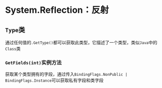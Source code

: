 # System.Reflection：反射
<p id="cHukJVahVLLMaJbAmzAHB">



</p>


<p id="mxbvcxPgif1BEGgWjvJFSC">

## `Type`类

</p>


<p id="asQAZq2qRdRRUNViZS6Ekb">

通过任何值的`.GetType()`都可以获取此类型，它描述了一个类型，类似`Java`中的`Class`类

</p>


<p id="hoDUJ1sPkA5RRJxTMrnDUi">

### `GetFields(int)`实例方法

</p>


<p id="oNBvRhChYR4D82AFSuREmp">

获取某个类型拥有的字段，通过传入`BindingFlags.NonPublic | BindingFlags.Instance`可以获取私有字段和类字段

</p>


<p id="pWQsyyERrYM3j5kmLEm9XA">



</p>


